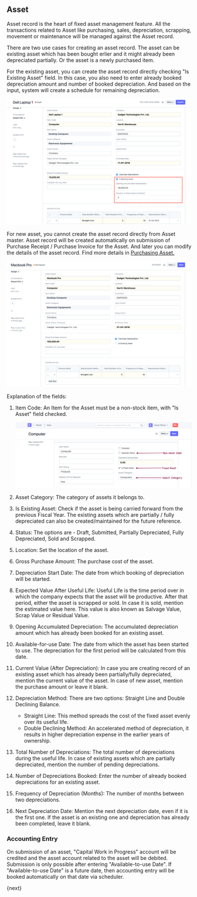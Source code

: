 
## Asset

Asset record is the heart of fixed asset management feature. All the transactions related to Asset like purchasing, sales, depreciation, scrapping, movement or maintenance will be managed against the Asset record.


There are two use cases for creating an asset record. The asset can be existing asset which has been bought erlier and it might already been depreciated partially. Or the asset is a newly purchased item.

For the existing asset, you can create the asset record directly checking "Is Existing Asset" field. In this case, you also need to enter already booked depreciation amount and number of booked depreciation. And based on the input, system will create a schedule for remaining depreciation.

<img class="screenshot" alt="Existing Asset" src="./assets/existing-asset.png">

For new asset, you cannot create the asset record directly from Asset master. Asset record will be created automatically on submission of Purchase Receipt / Purchase Invoice for the Asset. And later you can modify the details of the asset record. Find more details in [Purchasing Asset.](/dokie/assets/purchasing-asset.md)

<img class="screenshot" alt="Asset" src="./assets/asset.png">

Explanation of the fields:

1. Item Code: An Item for the Asset must be a non-stock item, with "Is Asset" field checked.

	<img class="screenshot" alt="Asset Item" src="./assets/asset-item.png">

2. Asset Category: The category of assets it belongs to.
3. Is Existing Asset: Check if the asset is being carried forward from the previous Fiscal Year. The existing assets which are partially / fully depreciated can also be created/maintained for the future reference.
4. Status: The options are - Draft, Submitted, Partially Depreciated, Fully Depreciated, Sold and Scrapped.
5. Location: Set the location of the asset.
6. Gross Purchase Amount: The purchase cost of the asset.
7. Depreciation Start Date: The date from which booking of depreciation will be started.
8. Expected Value After Useful Life: Useful Life is the time period over in which the company expects that the asset will be productive. After that period, either the asset is scrapped or sold. In case it is sold, mention the estimated value here. This value is also known as Salvage Value, Scrap Value or Residual Value.
9. Opening Accumulated Depreciation: The accumulated depreciation amount which has already been booked for an existing asset.
10. Available-for-use Date: The date from which the asset has been started to use. The depreciation for the first period will be calculated from this date.
11. Current Value (After Depreciation): In case you are creating record of an existing asset which has already been partially/fully depreciated, mention the current value of the asset. In case of new asset, mention the purchase amount or leave it blank.
12. Depreciation Method: There are two options: Straight Line and Double Declining Balance.
	- Straight Line: This method spreads the cost of the fixed asset evenly over its useful life.
	- Double Declining Method: An accelerated method of depreciation, it results in higher depreciation expense in the earlier years of ownership.
13. Total Number of Depreciations: The total number of depreciations during the useful life. In case of existing assets which are partially depreciated, mention the number of pending depreciations.
14. Number of Depreciations Booked: Enter the number of already booked depreciations for an existing asset.
15. Frequency of Depreciation (Months): The number of months between two depreciations.
16. Next Depreciation Date: Mention the next depreciation date, even if it is the first one. If the asset is an existing one and depreciation has already been completed, leave it blank.

### Accounting Entry

On submission of an asset, "Capital Work in Progress" account will be credited and the asset account related to the asset will be debited. Submission is only possible after entering "Available-to-use Date". If "Available-to-use Date" is a future date, then accounting entry will be booked automatically on that date via scheduler.

{next}
